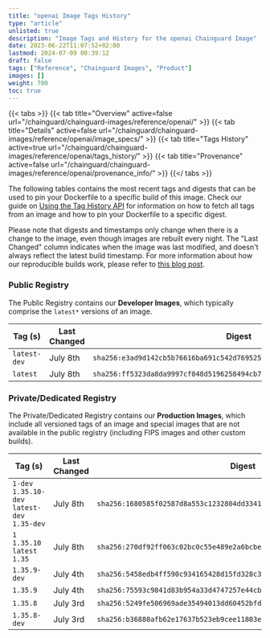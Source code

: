 ```yaml
---
title: "openai Image Tags History"
type: "article"
unlisted: true
description: "Image Tags and History for the openai Chainguard Image"
date: 2023-06-22T11:07:52+02:00
lastmod: 2024-07-09 00:39:12
draft: false
tags: ["Reference", "Chainguard Images", "Product"]
images: []
weight: 700
toc: true
---
```


{{< tabs >}}
{{< tab title="Overview" active=false url="/chainguard/chainguard-images/reference/openai/" >}}
{{< tab title="Details" active=false url="/chainguard/chainguard-images/reference/openai/image_specs/" >}}
{{< tab title="Tags History" active=true url="/chainguard/chainguard-images/reference/openai/tags_history/" >}}
{{< tab title="Provenance" active=false url="/chainguard/chainguard-images/reference/openai/provenance_info/" >}}
{{</ tabs >}}

The following tables contains the most recent tags and digests that can be used to pin your Dockerfile to a specific build of this image. Check our guide on [Using the Tag History API](/chainguard/chainguard-images/using-the-tag-history-api/) for information on how to fetch all tags from an image and how to pin your Dockerfile to a specific digest.

Please note that digests and timestamps only change when there is a change to the image, even though images are rebuilt every night. The "Last Changed" column indicates when the image was last modified, and doesn't always reflect the latest build timestamp. For more information about how our reproducible builds work, please refer to [this blog post](https://www.chainguard.dev/unchained/reproducing-chainguards-reproducible-image-builds).

### Public Registry
The Public Registry contains our **Developer Images**, which typically comprise the `latest*` versions of an image.

| Tag (s)       | Last Changed | Digest                                                                    |
|---------------|--------------|---------------------------------------------------------------------------|
|  `latest-dev` | July 8th     | `sha256:e3ad9d142cb5b76616ba691c542d769525a6a1e023c0767b25f0f5ee9a4e35da` |
|  `latest`     | July 8th     | `sha256:ff5323da8da9997cf048d5196258494cb74d28c924226728fd22c821172bb809` |


### Private/Dedicated Registry
The Private/Dedicated Registry contains our **Production Images**, which include all versioned tags of an image and special images that are not available in the public registry (including FIPS images and other custom builds).

| Tag (s)                                        | Last Changed | Digest                                                                    |
|------------------------------------------------|--------------|---------------------------------------------------------------------------|
|  `1-dev` `1.35.10-dev` `latest-dev` `1.35-dev` | July 8th     | `sha256:1680585f02587d8a553c1232804dd3341aa84506d5db8c598b1af52c6cede7b9` |
|  `1` `1.35.10` `latest` `1.35`                 | July 8th     | `sha256:270df92ff063c02bc0c55e489e2a6bcbe5711f0eacf97ecae58975e7db646cf6` |
|  `1.35.9-dev`                                  | July 4th     | `sha256:5458edb4ff590c934165428d15fd328c3cc5ebe6f782f3f793fe936f8244128a` |
|  `1.35.9`                                      | July 4th     | `sha256:75593c9841d83b954a33d4747257e44cbd7d3a2b1bd95a6ea390dbc8ebfe7250` |
|  `1.35.8`                                      | July 3rd     | `sha256:5249fe506969ade35494013dd60452bfd4a341d15ec5a715cbe5eb74912fa739` |
|  `1.35.8-dev`                                  | July 3rd     | `sha256:b36880afb62e17637b523eb9cee11803eb75ae95fb0a73711b8eb853e15cd936` |

